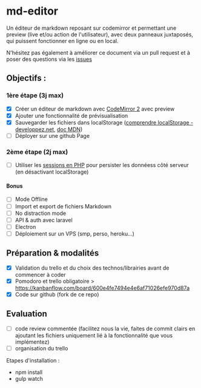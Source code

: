 # md-editor

Un éditeur de markdown reposant sur codemirror et permettant une preview (live et/ou action de l'utilisateur), avec deux panneaux juxtaposés, qui puissent fonctionner en ligne ou en local.

N'hésitez pas également à améliorer ce document via un pull request et à poser des questions via les [issues](https://github.com/SimplonTlse/md-editor/issues)

## Objectifs :

### 1ère étape (3j max)
* [X] Créer un éditeur de markdown avec [CodeMirror 2](http://codemirror.net/2/mode/gfm/index.html) avec preview
* [X] Ajouter une fonctionnalité de prévisualisation
* [X] Sauvegarder les fichiers dans localStorage ([comprendre localStorage - developpez.net](http://debray-jerome.developpez.com/articles/comprendre-le-storage-en-html5/), [doc MDN](https://developer.mozilla.org/fr/docs/Web/API/Window/localStorage))
* [ ] Déployer sur une github Page

### 2ème étape (2j max)
* [ ] Utiliser les [sessions en PHP](http://php.developpez.com/cours/sessions/?page=page_3) pour persister les donnéess côté serveur (en désactivant localStorage)

#### Bonus
* [ ] Mode Offline
* [ ] Import et export de fichiers Markdown
* [ ] No distraction mode
* [ ] API & auth avec laravel
* [ ] Electron
* [ ] Déploiement sur un VPS (smp, perso, heroku...)

## Préparation & modalités
* [X]  Validation du trello et du choix des technos/librairies avant de commencer à coder
* [X]  Pomodoro et trello obligatoire > https://kanbanflow.com/board/600e4fe7494e4e6af71026efe970d87a
* [X]  Code sur github (fork de ce repo)

## Evaluation
* [ ] code review commentée (facilitez nous la vie, faites de commit clairs en ajoutant les fichiers uniquement lié à la fonctionnalité que vous implémentez)
* [ ]  organisation du trello

 Etapes d'installation : 
 * npm install
 * gulp watch

